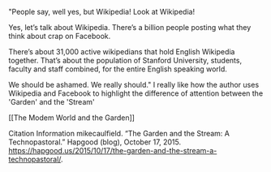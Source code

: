 "People say, well yes, but Wikipedia! Look at Wikipedia!

Yes, let’s talk about Wikipedia. There’s a billion people posting what they think about crap on Facebook.

There’s about 31,000 active wikipedians that hold English Wikipedia together. That’s about the population of Stanford University, students, faculty and staff combined, for the entire English speaking world.

We should be ashamed. We really should." I really like how the author uses Wikipedia and Facebook to highlight the difference of attention between the 'Garden' and the 'Stream'

[[The Modem World and the Garden]]

Citation Information
mikecaulfield. “The Garden and the Stream: A Technopastoral.” Hapgood (blog), October 17, 2015. https://hapgood.us/2015/10/17/the-garden-and-the-stream-a-technopastoral/.